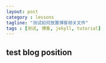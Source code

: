 ```yaml
---
layout: post
category : lessons
tagline: "测试如何放置博客相关文件"
tags : [测试, 博客, jekyll, tutorial]
---
```

## test blog position
